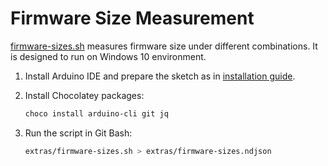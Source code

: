 # Firmware Size Measurement

[firmware-sizes.sh](../extras/firmware-sizes.sh) measures firmware size under different combinations.
It is designed to run on Windows 10 environment.

1. Install Arduino IDE and prepare the sketch as in [installation guide](INSTALL.md).

2. Install Chocolatey packages:

   ```powershell
   choco install arduino-cli git jq
   ```

3. Run the script in Git Bash:

   ```bash
   extras/firmware-sizes.sh > extras/firmware-sizes.ndjson
   ```
